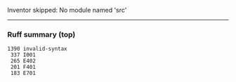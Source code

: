 Inventor skipped: No module named 'src'

---
### Ruff summary (top)
```
1390 invalid-syntax
 337 I001
 265 E402
 201 F401
 183 E701
```